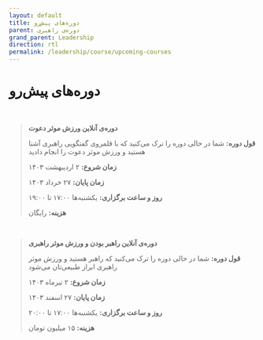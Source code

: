 ```yaml
---
layout: default
title: دوره‌های پیش‌رو
parent: دوره‌ی راهبری
grand_parent: Leadership
direction: rtl
permalink: /leadership/course/upcoming-courses
---
```


# دوره‌های پیش‌رو

<br/>

> **دوره‌ی آنلاین ورزش موثر دعوت**
>
> **قول دوره:** شما در حالی دوره را ترک می‌کنید که با قلمروی گفتگویی راهبری آشنا هستید و ورزش موثر دعوت را انجام دادید
>
> **زمان شروع:** ۲ اردیبهشت ۱۴۰۳
> 
> **زمان پایان:** ۲۷ خرداد ۱۴۰۳
>
> **روز و ساعت برگزاری:** یکشنبه‌ها ۱۷:۰۰ تا ۱۹:۰۰
> 
> **هزینه:** رایگان

<br/>

> **دوره‌ی آنلاین راهبر بودن و ورزش موثر راهبری**
> 
> **قول دوره:** شما در حالی دوره را ترک می‌کنید که راهبر هستید و ورزش موثر راهبری ابراز طبیعی‌تان می‌شود
>
> **زمان شروع:** ۲ تیرماه ۱۴۰۳
>
> **زمان پایان:** ۲۷ اسفند ۱۴۰۳
>
> **روز و ساعت برگزاری:** یکشنبه‌ها ۱۷:۰۰ تا ۲۰:۰۰
>
> **هزینه:** ۱۵ میلیون تومان
